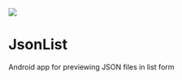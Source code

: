![](https://repository-images.githubusercontent.com/507594462/62041fb1-5a01-4cfe-b19f-357d5ea0af6c)
# JsonList
Android app for previewing JSON files in list form
